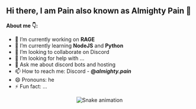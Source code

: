## Hi there, I am Pain also known as Almighty Pain 👋


**About me 👇:**

- 🔭 I’m currently working on **RAGE**
- 🌱 I’m currently learning **NodeJS** and **Python**
- 👯 I’m looking to collaborate on Discord
- 🤔 I’m looking for help with ...
- 💬 Ask me about discord bots and hosting
- 📫 How to reach me: Discord - **@_almighty.pain_**
- 😄 Pronouns: he
- ⚡ Fun fact: ...
<!-- Snake Game Repo View -->

<div align="center">
  <img src="https://profile-readme-generator.com/assets/snake.svg" alt="Snake animation" />
</div>
